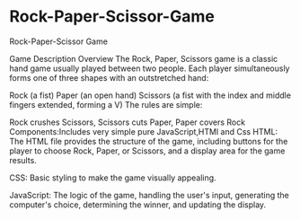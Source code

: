 # Rock-Paper-Scissor-Game
Rock-Paper-Scissor Game

Game Description Overview
The Rock, Paper, Scissors game is a classic hand game usually played between two people. Each player simultaneously forms one of three shapes with an outstretched hand:

Rock (a fist)
Paper (an open hand)
Scissors (a fist with the index and middle fingers extended, forming a V)
The rules are simple:

Rock crushes Scissors,
Scissors cuts Paper,
Paper covers Rock
Components:Includes very simple pure JavaScript,HTMl and Css
HTML: The HTML file provides the structure of the game, including buttons for the player to choose Rock, Paper, or Scissors, and a display area for the game results.

CSS: Basic styling to make the game visually appealing.

JavaScript: The logic of the game, handling the user's input, generating the computer's choice, determining the winner, and updating the display.
